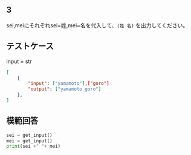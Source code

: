 ## 3

sei,meiにそれぞれsei=姓,mei=名を代入して、`(姓 名)` を出力してください。

## テストケース
input = str
```json
[
	{
		"input": ["yamamoto"],["goro"]
		"output": ["yamamoto goro"]
  	},
]
```

## 模範回答
```python
sei = get_input()
mei = get_input()
print(sei +" "+ mei)
```